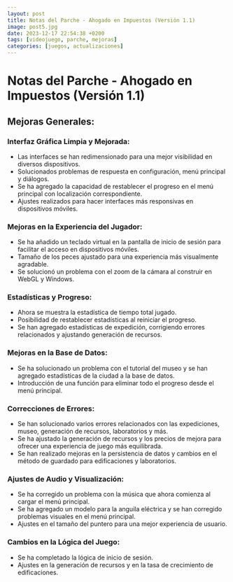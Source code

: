 ```yaml
---
layout: post
title: Notas del Parche - Ahogado en Impuestos (Versión 1.1)
image: post5.jpg
date: 2023-12-17 22:54:38 +0200
tags: [videojuego, parche, mejoras]
categories: [juegos, actualizaciones]
---
```


# Notas del Parche - Ahogado en Impuestos (Versión 1.1)

## Mejoras Generales:

### Interfaz Gráfica Limpia y Mejorada:

- Las interfaces se han redimensionado para una mejor visibilidad en diversos dispositivos.
- Solucionados problemas de respuesta en configuración, menú principal y diálogos.
- Se ha agregado la capacidad de restablecer el progreso en el menú principal con localización correspondiente.
- Ajustes realizados para hacer interfaces más responsivas en dispositivos móviles.

### Mejoras en la Experiencia del Jugador:

- Se ha añadido un teclado virtual en la pantalla de inicio de sesión para facilitar el acceso en dispositivos móviles.
- Tamaño de los peces ajustado para una experiencia más visualmente agradable.
- Se solucionó un problema con el zoom de la cámara al construir en WebGL y Windows.

### Estadísticas y Progreso:

- Ahora se muestra la estadística de tiempo total jugado.
- Posibilidad de restablecer estadísticas al reiniciar el progreso.
- Se han agregado estadísticas de expedición, corrigiendo errores relacionados y ajustando generación de recursos.

### Mejoras en la Base de Datos:

- Se ha solucionado un problema con el tutorial del museo y se han agregado estadísticas de la ciudad a la base de datos.
- Introducción de una función para eliminar todo el progreso desde el menú principal.

### Correcciones de Errores:

- Se han solucionado varios errores relacionados con las expediciones, museo, generación de recursos, laboratorios y más.
- Se ha ajustado la generación de recursos y los precios de mejora para ofrecer una experiencia de juego más equilibrada.
- Se han realizado mejoras en la persistencia de datos y cambios en el método de guardado para edificaciones y laboratorios.

### Ajustes de Audio y Visualización:

- Se ha corregido un problema con la música que ahora comienza al cargar el menú principal.
- Se ha agregado un modelo para la anguila eléctrica y se han corregido problemas visuales en el menú principal.
- Ajustes en el tamaño del puntero para una mejor experiencia de usuario.

### Cambios en la Lógica del Juego:

- Se ha completado la lógica de inicio de sesión.
- Ajustes en la generación de recursos y en la tasa de crecimiento de edificaciones.